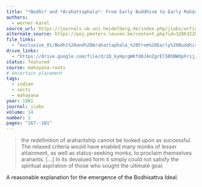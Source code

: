```yaml
---
title: "*Bodhi* and *Arahattaphala*: From Early Buddhism to Early Mahāyāna"
authors:
  - werner-karel
source_url: https://journals.ub.uni-heidelberg.de/index.php/jiabs/article/view/8534
alternate_source: https://poj.peeters-leuven.be/content.php?id=3286322&url=article
file_links:
  - "exclusive_01/Bodhi%20and%20Arahattaphala_%20From%20Early%20Buddhism%20to%20Early%20Mah%C4%81y%C4%81na%20-%20Karel%20Werner.pdf"
drive_links:
  - "https://drive.google.com/file/d/1Q_kyHpcgWKfd8J4nZgrEl5B5NWOpFrij/view?usp=drivesdk"
status: featured
course: mahayana-roots
# Uncertain placement
tags:
  - indian
  - sects
  - mahayana
year: 1981
journal: jiabs
volume: 14
number: 1
pages: "167--181"
---
```


> the redefinition of arahantship cannot be looked upon as successful.
> The relaxed criteria would have enabled many monks of lesser attainment, as well as status-seeking monks, to proclaim themselves arahants.
> [...] In its devalued form it simply could not satisfy the spiritual aspiration of those who sought the ultimate goal.

A reasonable explanation for the emergence of the Bodhisattva Ideal.
